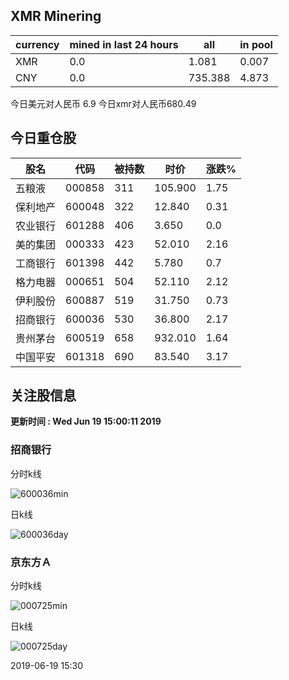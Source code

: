 ## XMR Minering

|currency|mined in last 24 hours|all|in pool|
|---|---|---|---|
|XMR|0.0|1.081|0.007|
|CNY|0.0|735.388|4.873|

今日美元对人民币 6.9	今日xmr对人民币680.49


## 今日重仓股 

|股名|代码|被持数|时价|涨跌%|
|---|---|---|---|---|
|五粮液|000858|311|105.900|1.75|
|保利地产|600048|322|12.840|0.31|
|农业银行|601288|406|3.650|0.0|
|美的集团|000333|423|52.010|2.16|
|工商银行|601398|442|5.780|0.7|
|格力电器|000651|504|52.110|2.12|
|伊利股份|600887|519|31.750|0.73|
|招商银行|600036|530|36.800|2.17|
|贵州茅台|600519|658|932.010|1.64|
|中国平安|601318|690|83.540|3.17|

## 关注股信息
**更新时间 : Wed Jun 19 15:00:11 2019**
### 招商银行 
分时k线

![600036min](http://image.sinajs.cn/newchart/min/n/sh600036.gif)

日k线

![600036day](http://image.sinajs.cn/newchart/daily/n/sh600036.gif)

### 京东方Ａ 
分时k线

![000725min](http://image.sinajs.cn/newchart/min/n/sz000725.gif)

日k线

![000725day](http://image.sinajs.cn/newchart/daily/n/sz000725.gif)

2019-06-19 15:30